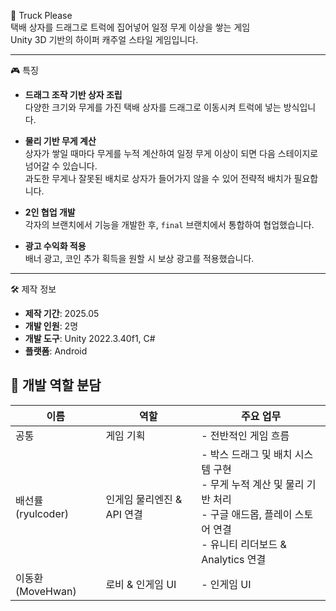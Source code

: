 🚚 Truck Please  
택배 상자를 드래그로 트럭에 집어넣어 일정 무게 이상을 쌓는 게임  
Unity 3D 기반의 하이퍼 캐주얼 스타일 게임입니다.

---

🎮 특징  

- **드래그 조작 기반 상자 조립**  
  다양한 크기와 무게를 가진 택배 상자를 드래그로 이동시켜 트럭에 넣는 방식입니다.  

- **물리 기반 무게 계산**  
  상자가 쌓일 때마다 무게를 누적 계산하여 일정 무게 이상이 되면 다음 스테이지로 넘어갈 수 있습니다.  
  과도한 무게나 잘못된 배치로 상자가 들어가지 않을 수 있어 전략적 배치가 필요합니다.  

- **2인 협업 개발**  
  각자의 브랜치에서 기능을 개발한 후, `final` 브랜치에서 통합하여 협업했습니다.  

- **광고 수익화 적용**  
  배너 광고, 코인 추가 획득을 원할 시 보상 광고를 적용했습니다.

---

🛠 제작 정보

- **제작 기간**: 2025.05  
- **개발 인원**: 2명  
- **개발 도구**: Unity 2022.3.40f1, C#  
- **플랫폼**: Android

## 👥 개발 역할 분담

| 이름     | 역할                   | 주요 업무                                                                                                                                   |
|----------|------------------------|--------------------------------------------------------------------------------------------------------------------------------------------|
| 공통   | 게임 기획 | - 전반적인 게임 흐름|
| 배선률(ryulcoder)   | 인게임 물리엔진 & API 연결 | - 박스 드래그 및 배치 시스템 구현<br>- 무게 누적 계산 및 물리 기반 처리<br>- 구글 애드몹, 플레이 스토어 연결<br>- 유니티 리더보드 & Analytics 연결 |
| 이동환(MoveHwan)   | 로비 & 인게임 UI    | - 인게임 UI       |

